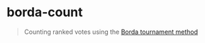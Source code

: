 # borda-count
> Counting ranked votes using the [Borda tournament method](https://en.wikipedia.org/wiki/Borda_count)
